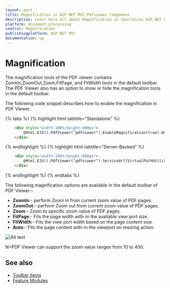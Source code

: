 ```yaml
---
layout: post
title: Magnification in ASP.NET MVC Pdfviewer Component
description: Learn here all about Magnification in Syncfusion ASP.NET MVC Pdfviewer component of Syncfusion Essential JS 2 and more.
platform: document-processing
control: Magnification
publishingplatform: ASP.NET MVC
documentation: ug
---
```



# Magnification

The magnification tools of the PDF viewer contains ZoomIn,ZoomOut,Zoom,FitPage, and FitWidth tools in the default toolbar. The PDF Viewer also has an option to show or hide the magnification tools in the default toolbar.

The following code snippet describes how to enable the magnification in PDF Viewer.

{% tabs %}
{% highlight html tabtitle="Standalone" %}
```html
    <div style="width:100%;height:600px">
        @Html.EJS().PdfViewer("pdfviewer").EnableMagnification(true).DocumentPath("https://cdn.syncfusion.com/content/pdf/hive-succinctly.pdf").Render()
    </div>
```
{% endhighlight %}
{% highlight html tabtitle="Server-Backed" %}
```html
    <div style="width:100%;height:600px">
        @Html.EJS().PdfViewer("pdfviewer").ServiceUrl(VirtualPathUtility.ToAbsolute("~/api/PdfViewer/")).EnableMagnification(true).DocumentPath("https://cdn.syncfusion.com/content/pdf/hive-succinctly.pdf").Render()
    </div>
```
{% endhighlight %}
{% endtabs %}

The following magnification options are available in the default toolbar of PDF Viewer:-

* **ZoomIn**:- perform Zoom in from current zoom value of PDF pages.
* **ZoomOut**:- perform Zoom out from current zoom value of PDF pages.
* **Zoom**:- Zoom to specific zoom value of PDF pages.
* **FitPage**:- Fits the page width with-in the available view port size.
* **FitWidth**:- Fits the view port width based on the page content size.
* **Auto**:- Fits the page content with-in the viewport on resizing action.

![Alt text](../images/zoom.png)

N>PDF Viewer can support the zoom value ranges from 10 to 400.

## See also

* [Toolbar items](./toolbar)
* [Feature Modules](./feature-module)